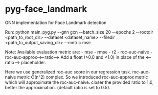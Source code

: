 # pyg-face_landmark
GNN implementation for Face Landmark detection


Run: 
python main_pyg.py --gnn gcn --batch_size 20 --epochs 2 --rootdir <path_to_root_dir> --dataset <dataset_name> --filedir <path_to_output_saving_dir>
                   --metric mse


Note:
Available evaluation metric are:
    - mse 
    - rmse 
    - r2 
    - roc-auc-naive 
    - roc-auc-approx-<--ratio-->
        Add a float (>0.0 and <1.0) in place of the <--ratio--> placeholder. 

Here we use generalized roc-auc score in our regression task.
roc-auc-naive metric O(n^2) complex. 
So we introduced roc-auc-approx metric which will approximate the roc-auc-naive.
closer the provided ratio to 1.0, better the approximation. (default ratio is set to 0.5).
